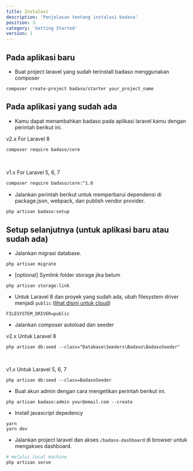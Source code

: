 ```yaml
---
title: Instalasi
description: 'Penjelasan tentang instalasi badaso'
position: 3
category: 'Getting Started'
version: 1
---
```


## Pada aplikasi baru

- Buat project laravel yang sudah terinstall badaso menggunakan composer

```
composer create-project badaso/starter your_project_name
```

## Pada aplikasi yang sudah ada

- Kamu dapat menambahkan badaso pada aplikasi laravel kamu dengan perintah berikut ini.

<badge>v2.x</badge> For Laravel 8

```bash
composer require badaso/core
```

<br />

<badge>v1.x</badge> For Laravel 5, 6, 7

```bash
composer require badaso/core:^1.0
```

- Jalankan perintah berikut untuk memperbarui dependensi di package.json, webpack, dan publish vendor provider.

```bash
php artisan badaso:setup
```

## Setup selanjutnya (untuk aplikasi baru atau sudah ada)

- Jalankan migrasi database.
```
php artisan migrate
```

-  [optional] Symlink folder storage jika belum

```
php artisan storage:link
```

- Untuk Laravel 8 dan proyek yang sudah ada, ubah filesystem driver menjadi `public` ([lihat disini untuk cloud](https://badaso-docs.uatech.co.id/core-concept/storage)) 

```
FILESYSTEM_DRIVER=public
```

- Jalankan composer autoload dan seeder


<badge>v2.x</badge> Untuk Laravel 8
```
php artisan db:seed --class="Database\Seeders\Badaso\BadasoSeeder"
```
<br/>

<badge>v1.x</badge> Untuk Laravel 5, 6, 7
```
php artisan db:seed --class=BadasoSeeder
```

- Buat akun admin dengan cara mengetikan perintah berikut ini.
```
php artisan badaso:admin your@email.com --create
```

- Install javascript depedency
```
yarn
yarn dev
``` 

- Jalankan project laravel dan akses `/badaso-dashboard` di browser untuk mengakses dashboard.

```bash
# melalui local machine
php artisan serve
```